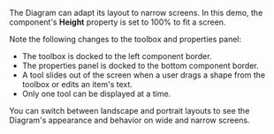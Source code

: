The Diagram can adapt its layout to narrow screens. In this demo, the component's **Height** property is set to 100% to fit a screen.

Note the following changes to the toolbox and properties panel:

* The toolbox is docked to the left component border.
* The properties panel is docked to the bottom component border.
* A tool slides out of the screen when a user drags a shape from the toolbox or edits an item's text.
* Only one tool can be displayed at a time.

You can switch between landscape and portrait layouts to see the Diagram's appearance and behavior on wide and narrow screens.
<!--split-->